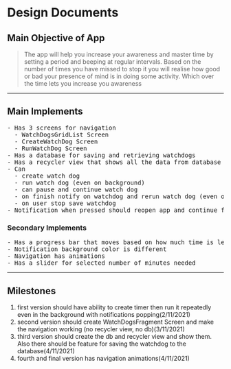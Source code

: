 # Design Documents
## Main Objective of App
> The app will help you increase your awareness and master time by setting a period and beeping at regular intervals. Based on the number of times you have missed to stop it you will realise how good or bad your presence of mind is in doing some activity. Which over the time lets you increase you awareness

----

## Main Implements
<pre>
- Has 3 screens for navigation
  - WatchDogsGridList Screen
  - CreateWatchDog Screen
  - RunWatchDog Screen
- Has a database for saving and retrieving watchdogs                                                -3
- Has a recycler view that shows all the data from database                                         -4
- Can
  - create watch dog                                                                                -1
  - run watch dog (even on background)                                                              -1
  - can pause and continue watch dog                                                                -1
  - on finish notify on watchdog and rerun watch dog (even on background)                           -1
  - on user stop save watchdog                                                                      -1
- Notification when pressed should reopen app and continue from their not restart the main activity -2
</pre>
### Secondary Implements
<pre>
- Has a progress bar that moves based on how much time is left                                      -1
- Notification background color is different                                                        -5
- Navigation has animations                                                                         -6
- Has a slider for selected number of minutes needed                                                -1
</pre>

----

## Milestones
1. first version should have ability to create timer then run it repeatedly even in the background with notifications popping(2/11/2021)
2. second version should create WatchDogsFragment Screen and make the navigation working (no recycler view, no db)(3/11/2021)
3. third version should create the db and recycler view and show them. Also there should be feature for saving the watchdog to the database(4/11/2021)
4. fourth and final version has navigation animations(4/11/2021)
